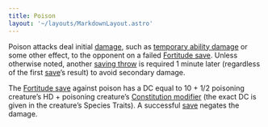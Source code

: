 ```yaml
---
title: Poison
layout: '~/layouts/MarkdownLayout.astro'
---
```

Poison attacks deal initial [damage](/modern.d20.srd/combat/damage), such as
[temporary ability damage](/modern.d20.srd/special.abilities/ability.score.reduction) or some
other effect, to the opponent on a failed [Fortitude save](/modern.d20.srd/basics/saving.throws). Unless otherwise noted, another
[saving throw](/modern.d20.srd/basics/saving.throws) is required 1 minute
later (regardless of the first [save](/modern.d20.srd/basics/saving.throws)’s
result) to avoid secondary damage.

The [Fortitude save](/modern.d20.srd/basics/saving.throws) against poison has
a DC equal to 10 + 1/2 poisoning creature’s HD + poisoning creature’s
[Constitution modifier](/modern.d20.srd/basics/ability.scores) (the exact DC
is given in the creature’s Species Traits). A successful
[save](/modern.d20.srd/basics/saving.throws) negates the damage.

